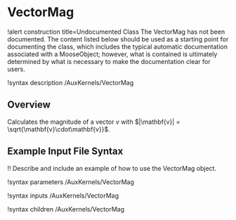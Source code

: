 # VectorMag

!alert construction title=Undocumented Class
The VectorMag has not been documented. The content listed below should be used as a starting point for
documenting the class, which includes the typical automatic documentation associated with a
MooseObject; however, what is contained is ultimately determined by what is necessary to make the
documentation clear for users.

!syntax description /AuxKernels/VectorMag

## Overview

Calculates the magnitude of a vector $v$ with $|\mathbf{v}| = \sqrt{\mathbf{v}\cdot\mathbf{v}}$.

## Example Input File Syntax

!! Describe and include an example of how to use the VectorMag object.

!syntax parameters /AuxKernels/VectorMag

!syntax inputs /AuxKernels/VectorMag

!syntax children /AuxKernels/VectorMag
